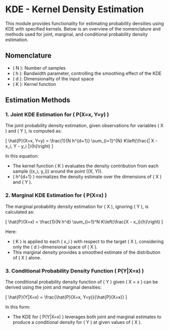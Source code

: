 # KDE - Kernel Density Estimation

This module provides functionality for estimating probability densities using KDE with specified kernels. Below is an overview of the nomenclature and methods used for joint, marginal, and conditional probability density estimation.

## Nomenclature

- \( N \): Number of samples
- \( h \): Bandwidth parameter, controlling the smoothing effect of the KDE
- \( d \): Dimensionality of the input space
- \( K \): Kernel function

## Estimation Methods

### 1. Joint KDE Estimation for \( P(X=x, Y=y) \)

The joint probability density estimation, given observations for variables \( X \) and \( Y \), is computed as:

\[
\hat{P}(X=x, Y=y) = \frac{1}{N h^{d+1}} \sum_{i=1}^{N} K\left(\frac{\| X - x_i, Y - y_i \|}{h}\right)
\]

In this equation:
- The kernel function \( K \) evaluates the density contribution from each sample \((x_i, y_i)\) around the point \((X, Y)\).
- \( h^{d+1} \) normalizes the density estimate over the dimensions of \( X \) and \( Y \).

### 2. Marginal KDE Estimation for \( P(X=x) \)

The marginal probability density estimation for \( X \), ignoring \( Y \), is calculated as:

\[
\hat{P}(X=x) = \frac{1}{N h^d} \sum_{i=1}^N K\left(\frac{X - x_i}{h}\right)
\]

Here:
- \( K \) is applied to each \( x_i \) with respect to the target \( X \), considering only the \( d \)-dimensional space of \( X \).
- This marginal density provides a smoothed estimate of the distribution of \( X \) alone.

### 3. Conditional Probability Density Function \( P(Y|X=x) \)

The conditional probability density function of \( Y \) given \( X = x \) can be derived using the joint and marginal densities:

\[
\hat{P}(Y|X=x) = \frac{\hat{P}(X=x, Y=y)}{\hat{P}(X=x)}
\]

In this form:
- The KDE for \( P(Y|X=x) \) leverages both joint and marginal estimates to produce a conditional density for \( Y \) at given values of \( X \).
